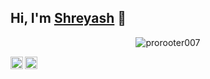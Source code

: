 ## Hi, I'm [Shreyash](https://prorooter007.github.io) 👋

<p align="center"> <img src="https://komarev.com/ghpvc/?username=prorooter007&style=flat" alt="prorooter007" /> </p>

<a href="https://twitter.com/prorooter007">
  <img align="left" alt="prorooter007 | Twitter" width="20px" src="https://image.flaticon.com/icons/svg/2111/2111703.svg" />
</a>
<a href="https://in.linkedin.com/in/shreyash-wasnik-4459b9152">
  <img align="left" alt="Shreyash's LinkdeIN" width="20px" src="https://image.flaticon.com/icons/svg/2111/2111465.svg" />
</a>
